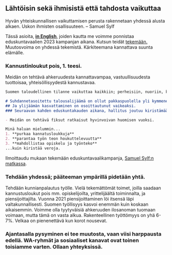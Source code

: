 ## Lähtöisin sekä ihmisistä että tahdosta vaikuttaa

Hyvän yhteiskunnallisen vaikuttamisen perusta rakennetaan yhdessä alusta alkaen. Uskon ihmisten osallisuuteen.
– Samuel Sylf

Tässä asioita, **[in English](https://samuelsylf.github.io/blog-in-english/)**, joiden kautta me voimme ponnistaa eduskuntavaalien 2023 kampanjan aikana. Kutsun teidät [tekemään.](https://forms.gle/1zbDPFrNhu2qC7gd8) Muutosvoima on yhdessä tekemistä. Kärkiteemana kannattava suunta elämälle. 


### Kannustinloukut pois, 1. teesi. 

Meidän on tehtävä ahkeruudesta kannattavampaa, vastuullisuudesta tuottoisaa, yhteisöllisyydestä kannustavaa.

```markdown
Suomen taloudellinen tilanne vaikuttaa kaikkiin; perheisiin, nuoriin, kokeneisiin ikäihmisiin.

# Suhdannetasoitettu talousalijäämä on ollut pakkaspuolella yli kymmenen vuoden ajan
## Ja ylijäämän kasvattaminen on osoittautunut vaikeaksi.
### Seuraavan kahden eduskuntakauden aikana, hallitus joutuu kiristämään _jotain_

- Meidän on tehtävä fiksut ratkaisut hyvinvoivan huomisen vuoksi. 

Minä haluan mielummin...
1. **purkaa kannatusloukkuja**
2. **parantaa työn teon houkuttelevuutta**
3. **mahdollistaa opiskelu ja työnteko**
...kuin kiristää veroja. 
```

Ilmoittaudu mukaan tekemään eduskuntavaalikampanja, [Samuel Sylf:n matkassa](https://forms.gle/1zbDPFrNhu2qC7gd8).

### Tehdään yhdessä; pääteeman ympärillä pidetään yhtä.

Tehdään kunnianpalautus työlle. Vielä tekemättömät toimet, joilla saadaan kannustusloukut pois mm. opiskelijoilta, yrittelijäältä toiminnalta, ja piensijoittajilta. 
Vuonna 2021 piensijoittaminen löi itsensä läpi valtakunnallisesti. Suomen työllisyys kasvoi enemmän kuin koskaan aikaisemmin. Voimme olla tyytyväisiä ahkeruuden ilosanoman tuomaan voimaan, mutta tämä on vasta alkua. Rakenteellinen työttömyys on yhä 6-7%. Velkaa on pienenettävä kun korot nousevat.

### Ajantasalla pysyminen ei tee muutosta, vaan viisi harppausta edellä. WA-ryhmät ja sosiaaliset kanavat ovat toinen toisiamme varten. Ollaan yhteyksissä. 
